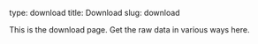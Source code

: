 type: download
title:  Download
slug: download


This is the download page. Get the raw data in various ways here.
